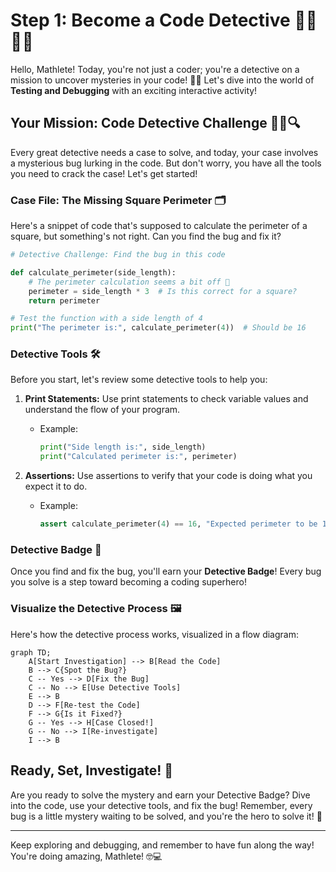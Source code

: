# Step 1: Become a Code Detective 🕵️‍♂️🕵️‍♀️

Hello, Mathlete! Today, you're not just a coder; you're a detective on a mission to uncover mysteries in your code! 🕵️‍♂️ Let's dive into the world of **Testing and Debugging** with an exciting interactive activity! 

## Your Mission: Code Detective Challenge 🕵️‍♀️🔍

Every great detective needs a case to solve, and today, your case involves a mysterious bug lurking in the code. But don't worry, you have all the tools you need to crack the case! Let's get started!

### Case File: The Missing Square Perimeter 🗂️

Here's a snippet of code that's supposed to calculate the perimeter of a square, but something's not right. Can you find the bug and fix it?

```python
# Detective Challenge: Find the bug in this code

def calculate_perimeter(side_length):
    # The perimeter calculation seems a bit off 🤔
    perimeter = side_length * 3  # Is this correct for a square?
    return perimeter

# Test the function with a side length of 4
print("The perimeter is:", calculate_perimeter(4))  # Should be 16
```

### Detective Tools 🛠️

Before you start, let's review some detective tools to help you:

1. **Print Statements:** Use print statements to check variable values and understand the flow of your program. 
   - Example:
     ```python
     print("Side length is:", side_length)
     print("Calculated perimeter is:", perimeter)
     ```

2. **Assertions:** Use assertions to verify that your code is doing what you expect it to do.
   - Example:
     ```python
     assert calculate_perimeter(4) == 16, "Expected perimeter to be 16!"
     ```

### Detective Badge 🏅

Once you find and fix the bug, you'll earn your **Detective Badge**! Every bug you solve is a step toward becoming a coding superhero!

### Visualize the Detective Process 🖼️

Here's how the detective process works, visualized in a flow diagram:

```mermaid
graph TD;
    A[Start Investigation] --> B[Read the Code]
    B --> C{Spot the Bug?}
    C -- Yes --> D[Fix the Bug]
    C -- No --> E[Use Detective Tools]
    E --> B
    D --> F[Re-test the Code]
    F --> G{Is it Fixed?}
    G -- Yes --> H[Case Closed!]
    G -- No --> I[Re-investigate]
    I --> B
```

## Ready, Set, Investigate! 🚀

Are you ready to solve the mystery and earn your Detective Badge? Dive into the code, use your detective tools, and fix the bug! Remember, every bug is a little mystery waiting to be solved, and you're the hero to solve it! 🌟

---

Keep exploring and debugging, and remember to have fun along the way! You're doing amazing, Mathlete! 🤓💻